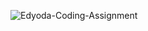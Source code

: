 ![Edyoda-Coding-Assignment](https://socialify.git.ci/shalini-tiwari/Edyoda-Coding-Assignment/image?description=1&font=Raleway&forks=1&issues=1&language=1&name=1&owner=1&pattern=Circuit%20Board&pulls=1&stargazers=1&theme=Auto)

